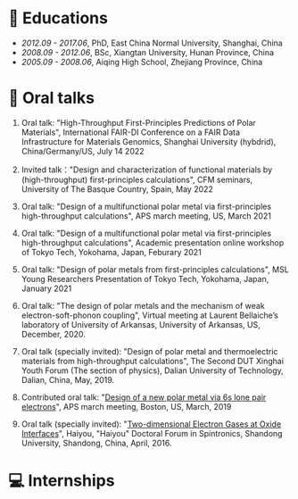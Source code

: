 
# 📖 Educations
- *2012.09 - 2017.06*, PhD, East China Normal University, Shanghai, China
- *2008.09 - 2012.06*, BSc, Xiangtan University, Hunan Province, China
- *2005.09 - 2008.06*, Aiqing High School, Zhejiang Province, China

# 💬 Oral talks
<!-- - Oral talk (invited, virtual): "High-Throughput Screening of Functional Materials", Hefei Institutes of Physical Science, The Chinese Academy of Sciences, China, Feb 2023 -->
1. Oral talk: "High-Throughput First-Principles Predictions of Polar Materials", International FAIR-DI Conference on a FAIR Data Infrastructure for Materials Genomics, Shanghai University (hybdrid), China/Germany/US, July 14 2022

1. Invited talk："Design and characterization of functional materials by (high-throughput) first-principles calculations", CFM seminars, University of The Basque Country, Spain, May 2022

1. Oral talk: "Design of a multifunctional polar metal via first-principles high-throughput calculations", APS march meeting, US, March 2021

1. Oral talk: "Design of a multifunctional polar metal via first-principles high-throughput calculations", Academic presentation online workshop of Tokyo Tech, Yokohama, Japan, Feburary 2021

1. Oral talk: "Design of polar metals from first-principles calculations", MSL Young Researchers Presentation of Tokyo Tech, Yokohama, Japan, January 2021

1. Oral talk: "The design of polar metals and the mechanism of weak electron-soft-phonon coupling", Virtual meeting at Laurent Bellaiche’s laboratory of University of Arkansas, University of Arkansas, US, December, 2020.

1. Oral talk (specially invited): "Design of polar metal and thermoelectric materials from high-throughput calculations", The Second DUT Xinghai Youth Forum (The section of physics), Dalian University of Technology, Dalian, China, May, 2019.

1. Contributed oral talk: "[Design of a new polar metal via 6s lone pair electrons](http://adsabs.harvard.edu/abs/2019APS..MARE46003C)", APS march meeting, Boston, US, March, 2019

1. Oral talk (specially invited): "[Two-dimensional Electron Gases at Oxide Interfaces](http://www.phy.sdu.edu.cn/info/1018/1587.htm)", Haiyou, "Haiyou" Doctoral Forum in Spintronics, Shandong University, Shandong, China, April, 2016.

# 💻 Internships
<!-- - *2019.05 - 2020.02*, [EnjoyMusic](https://enjoymusic.ai/), Hangzhou.  -->
<!-- - *2019.02 - 2019.05*, [YiWise](https://www.yiwise.com/), Hangzhou.  -->
<!-- - *2018.08 - 2019.02*, [MSRA, machine learning Group](https://www.microsoft.com/en-us/research/group/machine-learning-research-group/), Beijing.  -->
<!-- - *2018.01 - 2018.06*, [NetEase, AI department](https://hr.163.com/zc/12-ai/index.html), Hangzhou.  -->
<!-- - *2017.08 - 2018.12*, DashBase (acquired by [Cisco](https://blogs.cisco.com/news/349511)), Hangzhou.  -->
